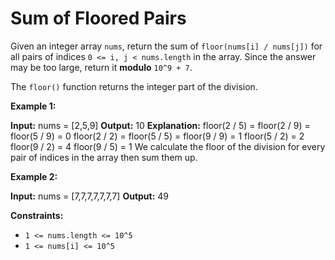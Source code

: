 # Sum of Floored Pairs

Given an integer array `nums`, return the sum of `floor(nums[i] / nums[j])` for all pairs of indices `0 <= i, j < nums.length` in the array. Since the answer may be too large, return it **modulo** `10^9 + 7`.

The `floor()` function returns the integer part of the division.

**Example 1:**

**Input:** nums = \[2,5,9\]
**Output:** 10
**Explanation:**
floor(2 / 5) = floor(2 / 9) = floor(5 / 9) = 0
floor(2 / 2) = floor(5 / 5) = floor(9 / 9) = 1
floor(5 / 2) = 2
floor(9 / 2) = 4
floor(9 / 5) = 1
We calculate the floor of the division for every pair of indices in the array then sum them up.

**Example 2:**

**Input:** nums = \[7,7,7,7,7,7,7\]
**Output:** 49

**Constraints:**

* `1 <= nums.length <= 10^5`
* `1 <= nums[i] <= 10^5`

